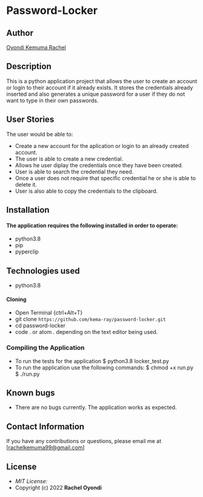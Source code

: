 # Password-Locker
## Author

[Oyondi Kemuma Rachel](https://github.com/kema-ray)

## Description
This is a python application project that allows the user to create an account or login to their account if it already exists. It stores the credentials already inserted and also generates a unique password for a user if they do not want to type in their own passwords.

## User Stories
The user would be able to:
* Create a new account for the aplication or login to an already created account.
* The user is able to create a new credential.
* Allows he user diplay the credentials once they have been created.
* User is able to search the credential they need.
* Once a user does not require that specific credential he or she is able to delete it.
* User is also able to copy the credentials to the clipboard.


## Installation
#### The application requires the following installed in order to operate:
* python3.8
* pip
* pyperclip
## Technologies used
* python3.8

#### Cloning
* Open Terminal {ctrl+Alt+T}
* git clone ```https://github.com/kema-ray/password-locker.git```
* cd password-locker
* code . or atom . depending on the text editor being used.

### Compiling the Application
* To run the tests for the application
      $ python3.8 locker_test.py
* To run the application use the following commands:
      $ chmod +x run.py
      $ ./run.py

## Known bugs
* There are no bugs currently. The application works as expected.

## Contact Information
If you have any contributions or questions, please email me at [rachelkemuma99@gmail.com]

## License
* *MIT License:*
* Copyright (c) 2022 **Rachel Oyondi**
